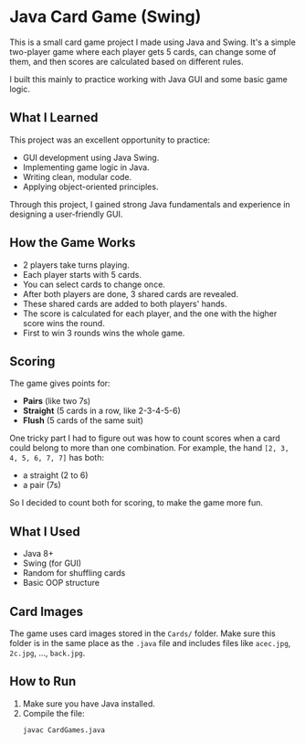 #  Java Card Game (Swing)

This is a small card game project I made using Java and Swing. It's a simple two-player game where each player gets 5 cards, can change some of them, and then scores are calculated based on different rules.

I built this mainly to practice working with Java GUI and some basic game logic.

## What I Learned

This project was an excellent opportunity to practice:

- GUI development using Java Swing.
- Implementing game logic in Java.
- Writing clean, modular code.
- Applying object-oriented principles.

Through this project, I gained strong Java fundamentals and experience in designing a user-friendly GUI.


##  How the Game Works

- 2 players take turns playing.
- Each player starts with 5 cards.
- You can select cards to change once.
- After both players are done, 3 shared cards are revealed.
- These shared cards are added to both players' hands.
- The score is calculated for each player, and the one with the higher score wins the round.
- First to win 3 rounds wins the whole game.

##  Scoring

The game gives points for:

- **Pairs** (like two 7s)
- **Straight** (5 cards in a row, like 2-3-4-5-6)
- **Flush** (5 cards of the same suit)

One tricky part I had to figure out was how to count scores when a card could belong to more than one combination. For example, the hand `[2, 3, 4, 5, 6, 7, 7]` has both:
- a straight (2 to 6)
- a pair (7s)

So I decided to count both for scoring, to make the game more fun.

##  What I Used

- Java 8+
- Swing (for GUI)
- Random for shuffling cards
- Basic OOP structure

##  Card Images

The game uses card images stored in the `Cards/` folder. Make sure this folder is in the same place as the `.java` file and includes files like `acec.jpg`, `2c.jpg`, ..., `back.jpg`.

##  How to Run

1. Make sure you have Java installed.
2. Compile the file:
   ```bash
   javac CardGames.java
